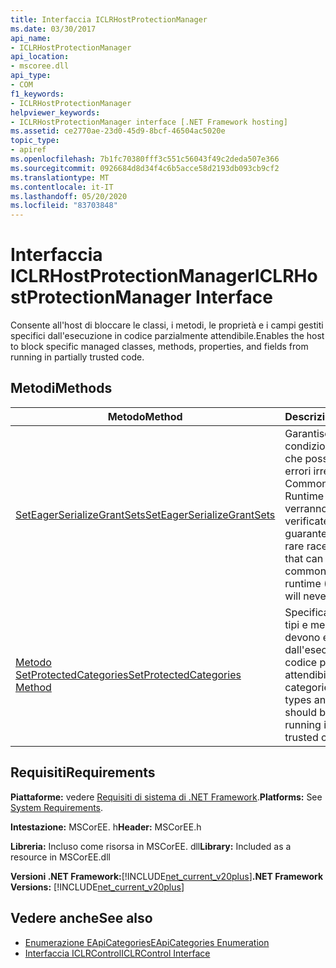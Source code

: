 ```yaml
---
title: Interfaccia ICLRHostProtectionManager
ms.date: 03/30/2017
api_name:
- ICLRHostProtectionManager
api_location:
- mscoree.dll
api_type:
- COM
f1_keywords:
- ICLRHostProtectionManager
helpviewer_keywords:
- ICLRHostProtectionManager interface [.NET Framework hosting]
ms.assetid: ce2770ae-23d0-45d9-8bcf-46504ac5020e
topic_type:
- apiref
ms.openlocfilehash: 7b1fc70380fff3c551c56043f49c2deda507e366
ms.sourcegitcommit: 0926684d8d34f4c6b5acce58d2193db093cb9cf2
ms.translationtype: MT
ms.contentlocale: it-IT
ms.lasthandoff: 05/20/2020
ms.locfileid: "83703848"
---
```

# <a name="iclrhostprotectionmanager-interface"></a><span data-ttu-id="d42a9-102">Interfaccia ICLRHostProtectionManager</span><span class="sxs-lookup"><span data-stu-id="d42a9-102">ICLRHostProtectionManager Interface</span></span>
<span data-ttu-id="d42a9-103">Consente all'host di bloccare le classi, i metodi, le proprietà e i campi gestiti specifici dall'esecuzione in codice parzialmente attendibile.</span><span class="sxs-lookup"><span data-stu-id="d42a9-103">Enables the host to block specific managed classes, methods, properties, and fields from running in partially trusted code.</span></span>  
  
## <a name="methods"></a><span data-ttu-id="d42a9-104">Metodi</span><span class="sxs-lookup"><span data-stu-id="d42a9-104">Methods</span></span>  
  
|<span data-ttu-id="d42a9-105">Metodo</span><span class="sxs-lookup"><span data-stu-id="d42a9-105">Method</span></span>|<span data-ttu-id="d42a9-106">Descrizione</span><span class="sxs-lookup"><span data-stu-id="d42a9-106">Description</span></span>|  
|------------|-----------------|  
|[<span data-ttu-id="d42a9-107">SetEagerSerializeGrantSets</span><span class="sxs-lookup"><span data-stu-id="d42a9-107">SetEagerSerializeGrantSets</span></span>](iclrhostprotectionmanager-seteagerserializegrantsets-method.md)|<span data-ttu-id="d42a9-108">Garantisce che alcune condizioni di Race rare che possono causare errori irreversibili di Common Language Runtime (CLR) non verranno mai verificate.</span><span class="sxs-lookup"><span data-stu-id="d42a9-108">Provides a guarantee that certain rare race conditions that can cause fatal common language runtime (CLR) errors will never arise.</span></span>|  
|[<span data-ttu-id="d42a9-109">Metodo SetProtectedCategories</span><span class="sxs-lookup"><span data-stu-id="d42a9-109">SetProtectedCategories Method</span></span>](iclrhostprotectionmanager-setprotectedcategories-method.md)|<span data-ttu-id="d42a9-110">Specifica le categorie di tipi e membri gestiti che devono essere bloccati dall'esecuzione in codice parzialmente attendibile.</span><span class="sxs-lookup"><span data-stu-id="d42a9-110">Specifies the categories of managed types and members that should be blocked from running in partially trusted code.</span></span>|  
  
## <a name="requirements"></a><span data-ttu-id="d42a9-111">Requisiti</span><span class="sxs-lookup"><span data-stu-id="d42a9-111">Requirements</span></span>  
 <span data-ttu-id="d42a9-112">**Piattaforme:** vedere [Requisiti di sistema di .NET Framework](../../get-started/system-requirements.md).</span><span class="sxs-lookup"><span data-stu-id="d42a9-112">**Platforms:** See [System Requirements](../../get-started/system-requirements.md).</span></span>  
  
 <span data-ttu-id="d42a9-113">**Intestazione:** MSCorEE. h</span><span class="sxs-lookup"><span data-stu-id="d42a9-113">**Header:** MSCorEE.h</span></span>  
  
 <span data-ttu-id="d42a9-114">**Libreria:** Incluso come risorsa in MSCorEE. dll</span><span class="sxs-lookup"><span data-stu-id="d42a9-114">**Library:** Included as a resource in MSCorEE.dll</span></span>  
  
 <span data-ttu-id="d42a9-115">**Versioni .NET Framework:**[!INCLUDE[net_current_v20plus](../../../../includes/net-current-v20plus-md.md)]</span><span class="sxs-lookup"><span data-stu-id="d42a9-115">**.NET Framework Versions:** [!INCLUDE[net_current_v20plus](../../../../includes/net-current-v20plus-md.md)]</span></span>  
  
## <a name="see-also"></a><span data-ttu-id="d42a9-116">Vedere anche</span><span class="sxs-lookup"><span data-stu-id="d42a9-116">See also</span></span>

- [<span data-ttu-id="d42a9-117">Enumerazione EApiCategories</span><span class="sxs-lookup"><span data-stu-id="d42a9-117">EApiCategories Enumeration</span></span>](eapicategories-enumeration.md)
- [<span data-ttu-id="d42a9-118">Interfaccia ICLRControl</span><span class="sxs-lookup"><span data-stu-id="d42a9-118">ICLRControl Interface</span></span>](iclrcontrol-interface.md)
